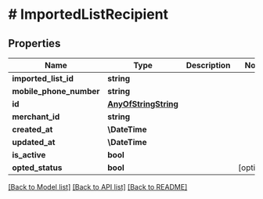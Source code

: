 # # ImportedListRecipient

## Properties

Name | Type | Description | Notes
------------ | ------------- | ------------- | -------------
**imported_list_id** | **string** |  |
**mobile_phone_number** | **string** |  |
**id** | [**AnyOfStringString**](AnyOfStringString.md) |  |
**merchant_id** | **string** |  |
**created_at** | **\DateTime** |  |
**updated_at** | **\DateTime** |  |
**is_active** | **bool** |  |
**opted_status** | **bool** |  | [optional]

[[Back to Model list]](../../README.md#models) [[Back to API list]](../../README.md#endpoints) [[Back to README]](../../README.md)
